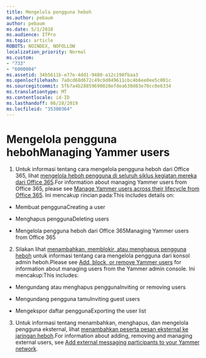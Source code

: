 ```yaml
---
title: Mengelola pengguna heboh
ms.author: pebaum
author: pebaum
ms.date: 5/1/2018
ms.audience: ITPro
ms.topic: article
ROBOTS: NOINDEX, NOFOLLOW
localization_priority: Normal
ms.custom:
- "733"
- "6000004"
ms.assetid: 34b5611b-e77e-4dd1-9480-a12c190fbaa3
ms.openlocfilehash: 7a0cd68d672c49c9d049611cbc4b6ee0ee5c001c
ms.sourcegitcommit: 5fb7a4b28859690020efdea630d03e70cc0e6334
ms.translationtype: MT
ms.contentlocale: id-ID
ms.lasthandoff: 06/28/2019
ms.locfileid: "35380364"
---
```

# <a name="managing-yammer-users"></a><span data-ttu-id="a4b16-102">Mengelola pengguna heboh</span><span class="sxs-lookup"><span data-stu-id="a4b16-102">Managing Yammer users</span></span>

1. <span data-ttu-id="a4b16-103">Untuk informasi tentang cara mengelola pengguna heboh dari Office 365, lihat [mengelola heboh pengguna di seluruh siklus kegiatan mereka dari Office 365](https://support.office.com/article/6c4c8fff-6444-404a-bffc-f9da0bcc3039).</span><span class="sxs-lookup"><span data-stu-id="a4b16-103">For information about managing Yammer users from Office 365, please see [Manage Yammer users across their lifecycle from Office 365](https://support.office.com/article/6c4c8fff-6444-404a-bffc-f9da0bcc3039).</span></span> <span data-ttu-id="a4b16-104">Ini mencakup rincian pada:</span><span class="sxs-lookup"><span data-stu-id="a4b16-104">This includes details on:</span></span>

  - <span data-ttu-id="a4b16-105">Membuat pengguna</span><span class="sxs-lookup"><span data-stu-id="a4b16-105">Creating a user</span></span>

  - <span data-ttu-id="a4b16-106">Menghapus pengguna</span><span class="sxs-lookup"><span data-stu-id="a4b16-106">Deleting users</span></span>

  - <span data-ttu-id="a4b16-107">Mengelola pengguna heboh dari Office 365</span><span class="sxs-lookup"><span data-stu-id="a4b16-107">Managing Yammer users from Office 365</span></span>

2. <span data-ttu-id="a4b16-108">Silakan lihat [menambahkan, memblokir, atau menghapus pengguna heboh](http://alchemyportal.azurewebsites.net/Rule/ManageYammer%20users%20across%20their%20lifecycle%20from%20Office%20365) untuk informasi tentang cara mengelola pengguna dari konsol admin heboh.</span><span class="sxs-lookup"><span data-stu-id="a4b16-108">Please see [Add, block, or remove Yammer users](http://alchemyportal.azurewebsites.net/Rule/ManageYammer%20users%20across%20their%20lifecycle%20from%20Office%20365) for information about managing users from the Yammer admin console.</span></span> <span data-ttu-id="a4b16-109">Ini mencakup:</span><span class="sxs-lookup"><span data-stu-id="a4b16-109">This includes:</span></span>

  - <span data-ttu-id="a4b16-110">Mengundang atau menghapus pengguna</span><span class="sxs-lookup"><span data-stu-id="a4b16-110">Inviting or removing users</span></span>

  - <span data-ttu-id="a4b16-111">Mengundang pengguna tamu</span><span class="sxs-lookup"><span data-stu-id="a4b16-111">Inviting guest users</span></span>

  - <span data-ttu-id="a4b16-112">Mengekspor daftar pengguna</span><span class="sxs-lookup"><span data-stu-id="a4b16-112">Exporting the user list</span></span>

3. <span data-ttu-id="a4b16-113">Untuk informasi tentang menambahkan, menghapus, dan mengelola pengguna eksternal, lihat [menambahkan peserta pesan eksternal ke jaringan heboh](https://support.office.com/article/423653bb-86b2-4eac-9d7e-dca121f7c16c).</span><span class="sxs-lookup"><span data-stu-id="a4b16-113">For information about adding, removing and managing external users, see [Add external messaging participants to your Yammer network](https://support.office.com/article/423653bb-86b2-4eac-9d7e-dca121f7c16c).</span></span>
